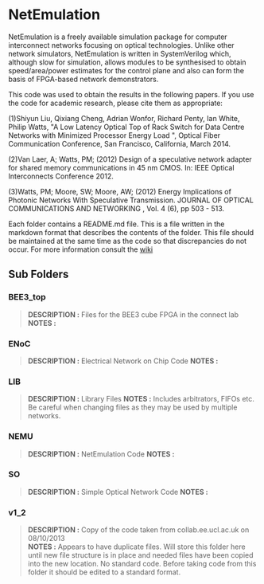 # NetEmulation #

NetEmulation is a freely available simulation package for computer interconnect networks focusing on optical technologies. Unlike other network simulators, NetEmulation is written in SystemVerilog which, although slow for simulation, allows modules to be synthesised to obtain speed/area/power estimates for the control plane and also can form the basis of FPGA-based network demonstrators.

This code was used to obtain the results in the following papers.  If you use the code for academic research, please cite them as appropriate:

(1)Shiyun Liu, Qixiang Cheng, Adrian Wonfor, Richard Penty, Ian White, Philip Watts, "A Low Latency Optical Top of Rack Switch for Data Centre Networks with Minimized Processor Energy Load ", Optical Fiber Communication Conference, San Francisco, California, March 2014. 

(2)Van Laer, A; Watts, PM; (2012) Design of a speculative network adapter for shared memory communications in 45 nm CMOS. In: IEEE Optical Interconnects Conference 2012.
	
(3)Watts, PM; Moore, SW; Moore, AW; (2012) Energy Implications of Photonic Networks With Speculative Transmission. JOURNAL OF OPTICAL COMMUNICATIONS AND NETWORKING , Vol. 4 (6), pp 503 - 513. 


Each folder contains a README.md file.  This is a file written in the markdown format that describes the contents of the folder.  This file should be maintained at the same time as the code so that discrepancies do not occur.  For more information consult the [wiki](https://github.com/DannyNicholls/NetEmulation/wiki)

## Sub Folders ##

### BEE3_top ###

>**DESCRIPTION :** Files for the BEE3 cube FPGA in the connect lab
**NOTES :** 

### ENoC ###

>**DESCRIPTION :** Electrical Network on Chip Code
**NOTES :** 

### LIB ###

>**DESCRIPTION :** Library Files
**NOTES :** Includes arbitrators, FIFOs etc.  Be careful when changing files as they may be used by multiple networks.

### NEMU ###

>**DESCRIPTION :** NetEmulation Code
**NOTES :** 

### SO ###

>**DESCRIPTION :** Simple Optical Network Code
**NOTES :** 

### v1_2 ###

>**DESCRIPTION :** Copy of the code taken from collab.ee.ucl.ac.uk on 08/10/2013  
**NOTES :** Appears to have duplicate files.  Will store this folder here until new file structure is in place and needed files have been copied into the new location.  No standard code.  Before taking code from this folder it should be edited to a standard format.
